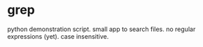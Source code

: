 # grep
python demonstration script. small app to search files. no regular expressions (yet). case insensitive.
